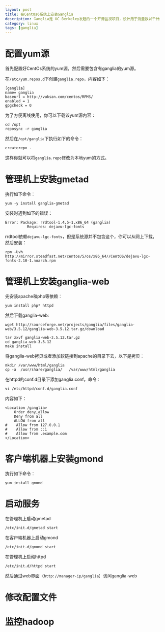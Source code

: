 ```yaml
---
layout: post
title: 在CentOs6系统上安装Ganglia
description: Ganglia是 UC Berkeley发起的一个开源监视项目，设计用于测量数以千计的节点。本文主要用于记录如何在CentOs6系统上通过yum源安装Ganglia。
category: linux
tags: [ganglia]
---
```


# 配置yum源

首先配置好CentOs系统的yum源，然后需要包含有ganglia的yum源。

在`/etc/yum.repos.d`下创建`ganglia.repo`，内容如下：

```
[ganglia]
name= ganglia
baseurl = http://vuksan.com/centos/RPMS/
enabled = 1
gpgcheck = 0
```
为了方便离线使用，你可以下载该yum源内容：

```
cd /opt
reposync -r ganglia
```
<!-- more -->

然后在`/opt/ganglia`下执行如下的命令：

```
createrepo .
```

这样你就可以将`ganglia.repo`修改为本地yum的方式。

# 管理机上安装gmetad

执行如下命令：

```
yum -y install ganglia-gmetad
```

安装时遇到如下的错误：

```
Error: Package: rrdtool-1.4.5-1.x86_64 (ganglia)
          Requires: dejavu-lgc-fonts
```

rrdtool依赖`dejavu-lgc-fonts`，但是系统源并不包含这个，你可以从网上下载，然后安装：

```
rpm -Uvh http://mirror.steadfast.net/centos/5/os/x86_64//CentOS/dejavu-lgc-fonts-2.10-1.noarch.rpm
```
# 管理机上安装ganglia-web

先安装apache和php等依赖：

```
yum install php* httpd
```

然后下载ganglia-web:

```
wget http://sourceforge.net/projects/ganglia/files/ganglia-web/3.5.12/ganglia-web-3.5.12.tar.gz/download

tar zxvf ganglia-web-3.5.12.tar.gz
cd ganglia-web-3.5.12
make install
```
将ganglia-web拷贝或者添加软链接到apache的目录下去，以下是拷贝：

```
mkdir /var/www/html/ganglia
cp -a  /usr/share/ganglia/   /var/www/html/ganglia
```

在httpd的conf.d目录下添加ganglia.conf，命令：

```
vi /etc/httpd/conf.d/ganglia.conf
```

内容如下：

```
<Location /ganglia>
    Order deny,allow
    Deny from all
    ALLOW from all
#    Allow from 127.0.0.1
#    Allow from ::1
#    Allow from .example.com
</Location>
```

# 客户端机器上安装gmond

执行如下命令：

```
yum install gmond
```

# 启动服务

在管理机上启动gmetad

```
/etc/init.d/gmetad start
```

在客户端机器上启动gmond

```
/etc/init.d/gmond start
```

在管理机上启动httpd

```
/etc/init.d/httpd start
```

然后通过web界面（`http://manager-ip/ganglia`）访问ganglia-web


# 修改配置文件

# 监控hadoop


